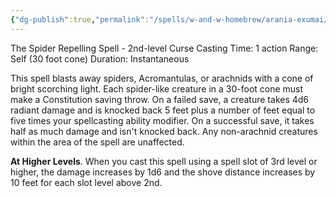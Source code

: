 ```yaml
---
{"dg-publish":true,"permalink":"/spells/w-and-w-homebrew/arania-exumai/"}
---
```


The Spider Repelling Spell - 2nd-level Curse 
Casting Time: 1 action 
Range: Self (30 foot cone) 
Duration: Instantaneous 

This spell blasts away spiders, Acromantulas, or arachnids with a cone of bright scorching light. Each spider-like creature in a 30-foot cone must make a Constitution saving throw. On a failed save, a creature takes 4d6 radiant damage and is knocked back 5 feet plus a number of feet equal to five times your spellcasting ability modifier. On a successful save, it takes half as much damage and isn't knocked back. Any non-arachnid creatures within the area of the spell are unaffected. 

**At Higher Levels**. When you cast this spell using a spell slot of 3rd level or higher, the damage increases by 1d6 and the shove distance increases by 10 feet for each slot level above 2nd.